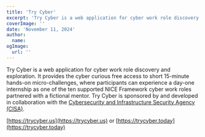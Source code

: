 ```yaml
---
title: 'Try Cyber'
excerpt: 'Try Cyber is a web application for cyber work role discovery and exploration.'
coverImage: ''
date: 'November 11, 2024'
author:
  name:
ogImage:
  url: ''
---
```


Try Cyber is a web application for cyber work role discovery and exploration. It provides the cyber curious free access to short 15-minute hands-on micro-challenges, where participants can experience a day-one internship as one of the ten supported NICE Framework cyber work roles partnered with a fictional mentor. Try Cyber is sponsored by and developed in collaboration with the [Cybersecurity and Infrastructure Security Agency (CISA)](https://www.cisa.gov/).

[https://trycyber.us](https://trycyber.us) or [https://trycyber.today](https://trycyber.today)